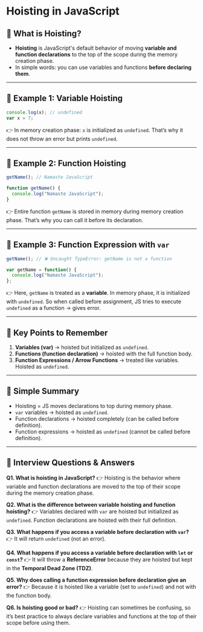 # Hoisting in JavaScript

## 📌 What is Hoisting?

* **Hoisting** is JavaScript's default behavior of moving **variable and function declarations** to the top of the scope during the memory creation phase.
* In simple words: you can use variables and functions **before declaring them**.

---

## 📌 Example 1: Variable Hoisting

```js
console.log(x); // undefined
var x = 7;
```

👉 In memory creation phase: `x` is initialized as `undefined`. That’s why it does not throw an error but prints `undefined`.

---

## 📌 Example 2: Function Hoisting

```js
getName(); // Namaste JavaScript

function getName() {
  console.log("Namaste JavaScript");
}
```

👉 Entire function `getName` is stored in memory during memory creation phase. That’s why you can call it before its declaration.

---

## 📌 Example 3: Function Expression with `var`

```js
getName(); // ❌ Uncaught TypeError: getName is not a function

var getName = function() {
  console.log("Namaste JavaScript");
};
```

👉 Here, `getName` is treated as a **variable**. In memory phase, it is initialized with `undefined`. So when called before assignment, JS tries to execute `undefined` as a function → gives error.

---

## 📌 Key Points to Remember

1. **Variables (var)** → hoisted but initialized as `undefined`.
2. **Functions (function declaration)** → hoisted with the full function body.
3. **Function Expressions / Arrow Functions** → treated like variables. Hoisted as `undefined`.

---

## 📖 Simple Summary

* Hoisting = JS moves declarations to top during memory phase.
* `var` variables → hoisted as `undefined`.
* Function declarations → hoisted completely (can be called before definition).
* Function expressions → hoisted as `undefined` (cannot be called before definition).

---

## 🎯 Interview Questions & Answers

**Q1. What is hoisting in JavaScript?**
👉 Hoisting is the behavior where variable and function declarations are moved to the top of their scope during the memory creation phase.

**Q2. What is the difference between variable hoisting and function hoisting?**
👉 Variables declared with `var` are hoisted but initialized as `undefined`. Function declarations are hoisted with their full definition.

**Q3. What happens if you access a variable before declaration with `var`?**
👉 It will return `undefined` (not an error).

**Q4. What happens if you access a variable before declaration with `let` or `const`?**
👉 It will throw a **ReferenceError** because they are hoisted but kept in the **Temporal Dead Zone (TDZ)**.

**Q5. Why does calling a function expression before declaration give an error?**
👉 Because it is hoisted like a variable (set to `undefined`) and not with the function body.

**Q6. Is hoisting good or bad?**
👉 Hoisting can sometimes be confusing, so it’s best practice to always declare variables and functions at the top of their scope before using them.
